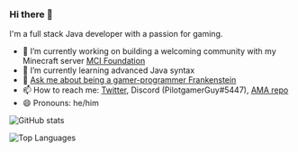 ### Hi there 👋

I'm a full stack Java developer with a passion for gaming.

- 🔭 I’m currently working on building a welcoming community with my Minecraft server [MCI Foundation](https://github.com/MCI-Foundation)
- 🌱 I’m currently learning advanced Java syntax
- 💬 [Ask me about being a gamer-programmer Frankenstein](https://github.com/PilotgamerGuy/AMA)
- 📫 How to reach me: [Twitter](https://twitter.com/PilotgamerGuy), Discord (PilotgamerGuy#5447), [AMA repo](https://github.com/PilotgamerGuy/AMA)
- 😄 Pronouns: he/him

![GitHub stats](https://github-readme-stats.vercel.app/api?username=pilotgamerguy&count_private=true&show_icons=true&cache_seconds=1800)

![Top Languages](https://github-readme-stats.vercel.app/api/top-langs/?username=pilotgamerguy&layout=compact)
